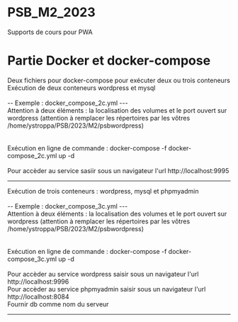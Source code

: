 # PSB_M2_2023
Supports de cours pour PWA
# Partie Docker et docker-compose
Deux fichiers pour docker-compose pour exécuter deux ou trois conteneurs  <br />
Exécution de deux conteneurs wordpress et mysql   <br />
<br />
-- Exemple : docker_compose_2c.yml --- <br />
Attention à deux éléments : la localisation des volumes et le port ouvert sur wordpress 
(attention à remplacer les répertoires par les vôtres /home/ystroppa/PSB/2023/M2/psbwordpress)  <br />
<br />
<br />
Exécution en ligne de commande : docker-compose -f docker-compose_2c.yml up -d  <br />
<br />
Pour accèder au service sasiir sous un navigateur l'url http://localhost:9995  <br />
<hr />
Exécution de trois conteneurs : wordpress, mysql et phpmyadmin  <br />
<br />
-- Exemple : docker_compose_3c.yml --- <br />
Attention à deux éléments : la localisation des volumes et le port ouvert sur wordpress 
(attention à remplacer les répertoires par les vôtres /home/ystroppa/PSB/2023/M2/psbwordpress)  <br />
<br />
<br />
Exécution en ligne de commande : docker-compose -f docker-compose_3c.yml up -d  <br />
<br />
Pour accèder au service wordpress saisir sous un navigateur l'url http://localhost:9996  <br />
Pour accèder au service phpmyadmin saisir sous un navigateur l'url http://localhost:8084  <br />
Fournir db comme nom du serveur <br />
<hr />




